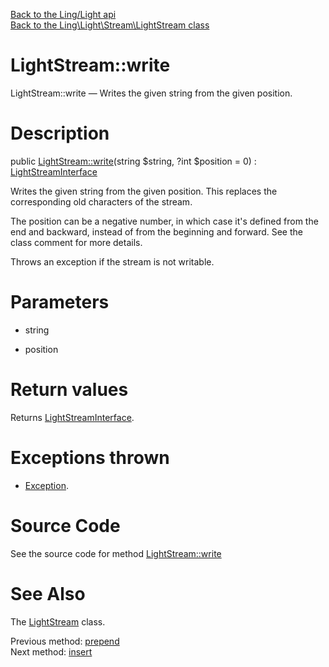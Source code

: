 [Back to the Ling/Light api](https://github.com/lingtalfi/Light/blob/master/doc/api/Ling/Light.md)<br>
[Back to the Ling\Light\Stream\LightStream class](https://github.com/lingtalfi/Light/blob/master/doc/api/Ling/Light/Stream/LightStream.md)


LightStream::write
================



LightStream::write — Writes the given string from the given position.




Description
================


public [LightStream::write](https://github.com/lingtalfi/Light/blob/master/doc/api/Ling/Light/Stream/LightStream/write.md)(string $string, ?int $position = 0) : [LightStreamInterface](https://github.com/lingtalfi/Light/blob/master/doc/api/Ling/Light/Stream/LightStreamInterface.md)




Writes the given string from the given position.
This replaces the corresponding old characters of the stream.

The position can be a negative number, in which case it's defined from the end and backward, instead
of from the beginning and forward. See the class comment for more details.

Throws an exception if the stream is not writable.




Parameters
================


- string

    

- position

    


Return values
================

Returns [LightStreamInterface](https://github.com/lingtalfi/Light/blob/master/doc/api/Ling/Light/Stream/LightStreamInterface.md).


Exceptions thrown
================

- [Exception](http://php.net/manual/en/class.exception.php).&nbsp;







Source Code
===========
See the source code for method [LightStream::write](https://github.com/lingtalfi/Light/blob/master/Stream/LightStream.php#L104-L113)


See Also
================

The [LightStream](https://github.com/lingtalfi/Light/blob/master/doc/api/Ling/Light/Stream/LightStream.md) class.

Previous method: [prepend](https://github.com/lingtalfi/Light/blob/master/doc/api/Ling/Light/Stream/LightStream/prepend.md)<br>Next method: [insert](https://github.com/lingtalfi/Light/blob/master/doc/api/Ling/Light/Stream/LightStream/insert.md)<br>

